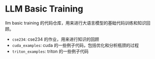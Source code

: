# LLM Basic Training

llm basic training 的代码仓库，用来进行大语言模型的基础代码训练和知识回顾。

- `cse234`: cse234 的作业，用来进行知识的回顾
- `cuda_examples`: cuda 的一些例子代码，包括优化和分析瓶颈的过程
- `triton_examples`: triton 的一些例子代码
